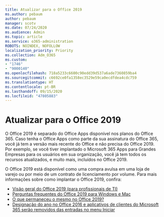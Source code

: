 ```yaml
---
title: Atualizar para o Office 2019
ms.author: pebaum
author: pebaum
manager: scotv
ms.date: 07/24/2020
ms.audience: Admin
ms.topic: article
ms.service: o365-administration
ROBOTS: NOINDEX, NOFOLLOW
localization_priority: Priority
ms.collection: Adm_O365
ms.custom:
- "1746"
- "9000140"
ms.openlocfilehash: 718a5233c6600c90edd39d537a6ade7360859ba4
ms.sourcegitcommit: c6692ce0fa1358ec3529e59ca0ecdfdea4cdc759
ms.translationtype: HT
ms.contentlocale: pt-BR
ms.lasthandoff: 09/15/2020
ms.locfileid: "47805883"
---
```

# <a name="update-to-office-2019"></a>Atualizar para o Office 2019

O Office 2019 é separado do Office Apps disponível nos planos do Office 365. Caso tenha o Office Apps como parte da sua assinatura do Office 365, você já tem a versão mais recente do Office e não precisa do Office 2019. Por exemplo, se você tiver implantado o Microsoft 365 Apps para Grandes Empresas para os usuários em sua organização, você já tem todos os recursos atualizados, e muito mais, incluídos no Office 2019.

O Office 2019 está disponível como uma compra avulsa em uma loja de varejo ou por meio de um contrato de licenciamento por volume. Para mais informações sobre como implantar o Office 2019, confira:  

- [Visão geral do Office 2019 (para profissionais de TI)](https://docs.microsoft.com/deployoffice/office2019/overview)  
- [Perguntas frequentes do Office 2019 para Windows e Mac](https://support.microsoft.com/help/4133312)  
- [O que permaneceu o mesmo no Office 2019?](https://docs.microsoft.com/deployoffice/office2019/overview#whats-stayed-the-same-in-office-2019)  
- [Designação do ano no Office 2016 e aplicativos de clientes do Microsoft 365 serão removidos das entradas no menu Iniciar](https://support.office.com/article/8fe5e052-76d2-49de-af30-2e84ed3da907?wt.mc_id=Alchemy_ClientDIA)